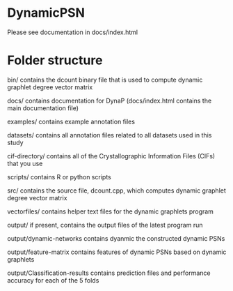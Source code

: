 # DynamicPSN

Please see documentation in docs/index.html


Folder structure
================

bin/ contains the dcount binary file that is used to compute dynamic graphlet degree vector matrix

docs/ contains documentation for DynaP (docs/index.html contains the main documentation file)

examples/ contains example annotation files

datasets/ contains all annotation files related to all datasets used in this study

cif-directory/ contains all of the Crystallographic Information Files (CIFs) that you use

scripts/ contains R or python scripts 

src/ contains the source file, dcount.cpp, which computes dynamic graphlet degree vector matrix 

vectorfiles/ contains helper text files for the dynamic graphlets program

output/ if present, contains the output files of the latest program run

output/dynamic-networks contains dyanmic the constructed dynamic PSNs

output/feature-matrix contains features of dynamic PSNs based on dynamic graphlets

output/Classification-results contains prediction files and performance accuracy for each of the 5 folds

